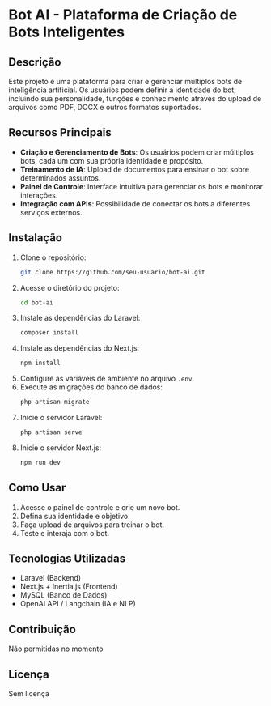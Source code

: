 # Bot AI - Plataforma de Criação de Bots Inteligentes

## Descrição
Este projeto é uma plataforma para criar e gerenciar múltiplos bots de inteligência artificial. Os usuários podem definir a identidade do bot, incluindo sua personalidade, funções e conhecimento através do upload de arquivos como PDF, DOCX e outros formatos suportados.

## Recursos Principais
- **Criação e Gerenciamento de Bots**: Os usuários podem criar múltiplos bots, cada um com sua própria identidade e propósito.
- **Treinamento de IA**: Upload de documentos para ensinar o bot sobre determinados assuntos.
- **Painel de Controle**: Interface intuitiva para gerenciar os bots e monitorar interações.
- **Integração com APIs**: Possibilidade de conectar os bots a diferentes serviços externos.

## Instalação
1. Clone o repositório:
   ```bash
   git clone https://github.com/seu-usuario/bot-ai.git
   ```
2. Acesse o diretório do projeto:
   ```bash
   cd bot-ai
   ```
3. Instale as dependências do Laravel:
   ```bash
   composer install
   ```
4. Instale as dependências do Next.js:
   ```bash
   npm install
   ```
5. Configure as variáveis de ambiente no arquivo `.env`.
6. Execute as migrações do banco de dados:
   ```bash
   php artisan migrate
   ```
7. Inicie o servidor Laravel:
   ```bash
   php artisan serve
   ```
8. Inicie o servidor Next.js:
   ```bash
   npm run dev
   ```

## Como Usar
1. Acesse o painel de controle e crie um novo bot.
2. Defina sua identidade e objetivo.
3. Faça upload de arquivos para treinar o bot.
4. Teste e interaja com o bot.

## Tecnologias Utilizadas
- Laravel (Backend)
- Next.js + Inertia.js (Frontend)
- MySQL (Banco de Dados)
- OpenAI API / Langchain (IA e NLP)

## Contribuição
Não permitidas no momento

## Licença
Sem licença

